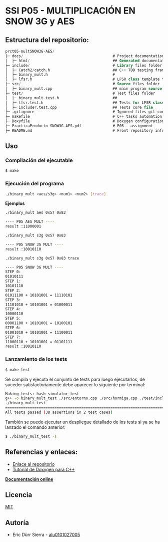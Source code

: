 # SSI P05 - MULTIPLICACIÓN EN SNOW 3G y AES

## Estructura del repositorio:

```SQL
prct05-multSNOW3G-AES/
├─ docs/                                        # Project documentation folder
│  ├─ html/                                     ## Generated documentation  
├─ include/                                     # Library files folder
│  ├─ Catch2/catch.h                            ## C++ TDD testing framework
│  ├─ binary_mult.h                             #
│  ├─ lfsr.h                                    # LFSR class template file
├─ src/                                         # Source files folder
│  ├─ binary_mult.cpp                           ## main program source file
├─ test/                                        # Test files folder
│  ├─ binary_mult.test.h                        ##  
│  ├─ lfsr.test.h                               ## Tests for LFSR class template  
│  ├─ includer.test.cpp                         ## Tests core file 
├─ .gitignore                                   # Ignored files git config file
├─ makefile                                     # C++ tasks automation file
├─ Doxyfile                                     # Doxygen configuration file 
├─ PracticaProducto-SNOW3G-AES.pdf              # P05 - assignment
├─ README.md                                    # Front repository information file
```

## Uso

### **Compilación del ejecutable**

```bash
$ make
```

### **Ejecución del programa**

```bash
./binary_mult <aes/s3g> <num1> <num2> [trace]
```

**Ejemplos**

```bash
./binary_mult aes 0x57 0x83 

---- P05 AES MULT ----
result :11000001

```

```bash
./binary_mult s3g 0x57 0x83 

---- P05 SNOW 3G MULT ----
result :10010110

```

```bash
./binary_mult s3g 0x57 0x83 trace 

---- P05 SNOW 3G MULT ----
STEP 0: 
01010111
STEP 1: 
10101110
STEP 2: 
01011100 + 10101001 = 11110101
STEP 3: 
11101010 + 10101001 = 01000011
STEP 4: 
10000110
STEP 5: 
00001100 + 10101001 = 10100101
STEP 6: 
01001010 + 10101001 = 11100011
STEP 7: 
11000110 + 10101001 = 01101111
result :10010110


```

### **Lanzamiento de los tests**
```bash
$ make test
```

Se compila y ejecuta el conjunto de tests para luego ejecutarlos, de suceder satisfactoriamente debe aparecer lo siguiente por terminal:

```bash
Making tests: hash_simulator_test
g++ -o binary_mult_test ./src/entorno.cpp ./src/hormiga.cpp ./test/includer.test.cpp
./binary_mult_test
===============================================================================
All tests passed (38 assertions in 2 test cases)
```

También se puede ejecutar un despliegue detallado de los tests si ya se ha lanzado el comando anterior:

```bash
$ ./binary_mult_test -s
```

## Referencias y enlaces:

- [Enlace al repositorio](https://github.com/Eric-Durr/PRCT05-SNOW3G_AES_MULT)
- [Tutorial de Doxygen para C++](https://caiorss.github.io/C-Cpp-Notes/Doxygen-documentation.html)

**[Documentación online](https://eric-durr.github.io/PRCT05-SNOW3G_AES_MULT/)**

## Licencia

[MIT](https://choosealicense.com/licenses/mit/)

## Autoría

- Eric Dürr Sierra - [alu0101027005](alu0101027005@ull.edu.es)

